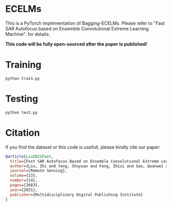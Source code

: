 # ECELMs

This is a PyTorch implementation of Bagging-ECELMs. Please refer to "Fast SAR Autofocus based on Ensemble Convolutional Extreme Learning Machine". for details.

**This code will be fully open-sourced after the paper is published!**


# Training

```
python train.py
```

# Testing

```
python test.py
```

# Citation

If you find the dataset or this code is usefull, please kindly cite our paper:

```bib
@article{Liu2021Fast,
  title={Fast SAR Autofocus Based on Ensemble Convolutional Extreme Learning Machine},
  author={Liu, Zhi and Yang, Shuyuan and Feng, Zhixi and Gao, Quanwei and Wang, Min},
  journal={Remote Sensing},
  volume={13},
  number={14},
  pages={2683},
  year={2021},
  publisher={Multidisciplinary Digital Publishing Institute}
}
```


